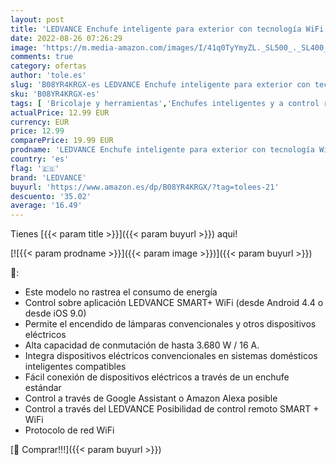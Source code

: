 ```yaml
---
layout: post
title: 'LEDVANCE Enchufe inteligente para exterior con tecnología WiFi en un diseño compacto  controlable con Alexa  Google  SMART + OUTDOOR COMPACT PLUG  paquete de 1'
date: 2022-08-26 07:26:29
image: 'https://m.media-amazon.com/images/I/41q0TyYmyZL._SL500_._SL400_.jpg'
comments: true
category: ofertas
author: 'tole.es'
slug: 'B08YR4KRGX-es LEDVANCE Enchufe inteligente para exterior con tecnología...'
sku: 'B08YR4KRGX-es'
tags: [ 'Bricolaje y herramientas','Enchufes inteligentes y a control remoto','Enchufes y accesorios','Instalación eléctrica','alexa','enchufe','inteligente','ledvance','🇪🇸', ]
actualPrice: 12.99 EUR
currency: EUR
price: 12.99
comparePrice: 19.99 EUR
prodname: 'LEDVANCE Enchufe inteligente para exterior con tecnología WiFi en un diseño compacto  controlable con Alexa  Google  SMART + OUTDOOR COMPACT PLUG  paquete de 1'
country: 'es'
flag: '🇪🇸'
brand: 'LEDVANCE'
buyurl: 'https://www.amazon.es/dp/B08YR4KRGX/?tag=tolees-21'
descuento: '35.02'
average: '16.49'
---
```


Tienes [{{< param title >}}]({{< param buyurl >}}) aqui!

[![{{< param prodname >}}]({{< param image >}})]({{< param buyurl >}})

🔎:

- Este modelo no rastrea el consumo de energía
- Control sobre aplicación LEDVANCE SMART+ WiFi (desde Android 4.4 o desde iOS 9.0)
- Permite el encendido de lámparas convencionales y otros dispositivos eléctricos
- Alta capacidad de conmutación de hasta 3.680 W / 16 A.
- Integra dispositivos eléctricos convencionales en sistemas domésticos inteligentes compatibles
- Fácil conexión de dispositivos eléctricos a través de un enchufe estándar
- Control a través de Google Assistant o Amazon Alexa posible
- Control a través del LEDVANCE Posibilidad de control remoto SMART + WiFi
- Protocolo de red WiFi

[🛒 Comprar!!!]({{< param buyurl >}})
